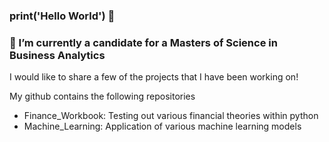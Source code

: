 ### print('Hello World') 👋

### 🔭 I’m currently a candidate for a Masters of Science in Business Analytics

I would like to share a few of the projects that I have been working on! 

My github contains the following repositories
- Finance_Workbook: Testing out various financial theories within python
- Machine_Learning: Application of various machine learning models

<!--
**sedlack/sedlack** is a ✨ _special_ ✨ repository because its `README.md` (this file) appears on your GitHub profile.

Here are some ideas to get you started:

- 🔭 I’m currently working on ...
- 🌱 I’m currently learning ...
- 👯 I’m looking to collaborate on ...
- 🤔 I’m looking for help with ...
- 💬 Ask me about ...
- 📫 How to reach me: ...
- 😄 Pronouns: ...
- ⚡ Fun fact: ...
-->
